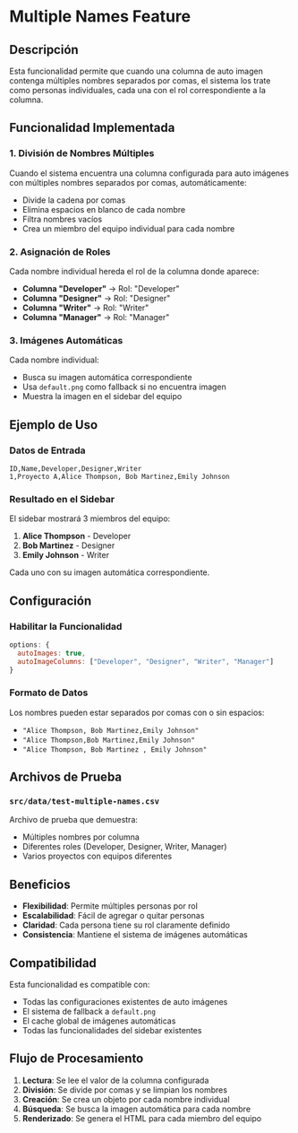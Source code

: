 # Multiple Names Feature

## Descripción

Esta funcionalidad permite que cuando una columna de auto imagen contenga múltiples nombres separados por comas, el sistema los trate como personas individuales, cada una con el rol correspondiente a la columna.

## Funcionalidad Implementada

### 1. División de Nombres Múltiples

Cuando el sistema encuentra una columna configurada para auto imágenes con múltiples nombres separados por comas, automáticamente:

- Divide la cadena por comas
- Elimina espacios en blanco de cada nombre
- Filtra nombres vacíos
- Crea un miembro del equipo individual para cada nombre

### 2. Asignación de Roles

Cada nombre individual hereda el rol de la columna donde aparece:

- **Columna "Developer"** → Rol: "Developer"
- **Columna "Designer"** → Rol: "Designer"  
- **Columna "Writer"** → Rol: "Writer"
- **Columna "Manager"** → Rol: "Manager"

### 3. Imágenes Automáticas

Cada nombre individual:
- Busca su imagen automática correspondiente
- Usa `default.png` como fallback si no encuentra imagen
- Muestra la imagen en el sidebar del equipo

## Ejemplo de Uso

### Datos de Entrada
```csv
ID,Name,Developer,Designer,Writer
1,Proyecto A,Alice Thompson, Bob Martinez,Emily Johnson
```

### Resultado en el Sidebar
El sidebar mostrará 3 miembros del equipo:

1. **Alice Thompson** - Developer
2. **Bob Martinez** - Designer  
3. **Emily Johnson** - Writer

Cada uno con su imagen automática correspondiente.

## Configuración

### Habilitar la Funcionalidad
```javascript
options: {
  autoImages: true,
  autoImageColumns: ["Developer", "Designer", "Writer", "Manager"]
}
```

### Formato de Datos
Los nombres pueden estar separados por comas con o sin espacios:
- `"Alice Thompson, Bob Martinez,Emily Johnson"`
- `"Alice Thompson,Bob Martinez,Emily Johnson"`
- `"Alice Thompson, Bob Martinez , Emily Johnson"`

## Archivos de Prueba

### `src/data/test-multiple-names.csv`
Archivo de prueba que demuestra:
- Múltiples nombres por columna
- Diferentes roles (Developer, Designer, Writer, Manager)
- Varios proyectos con equipos diferentes

## Beneficios

- **Flexibilidad**: Permite múltiples personas por rol
- **Escalabilidad**: Fácil de agregar o quitar personas
- **Claridad**: Cada persona tiene su rol claramente definido
- **Consistencia**: Mantiene el sistema de imágenes automáticas

## Compatibilidad

Esta funcionalidad es compatible con:
- Todas las configuraciones existentes de auto imágenes
- El sistema de fallback a `default.png`
- El cache global de imágenes automáticas
- Todas las funcionalidades del sidebar existentes

## Flujo de Procesamiento

1. **Lectura**: Se lee el valor de la columna configurada
2. **División**: Se divide por comas y se limpian los nombres
3. **Creación**: Se crea un objeto por cada nombre individual
4. **Búsqueda**: Se busca la imagen automática para cada nombre
5. **Renderizado**: Se genera el HTML para cada miembro del equipo 